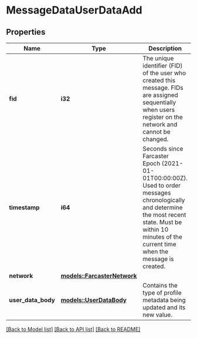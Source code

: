 # MessageDataUserDataAdd

## Properties

Name | Type | Description | Notes
------------ | ------------- | ------------- | -------------
**fid** | **i32** | The unique identifier (FID) of the user who created this message. FIDs are assigned sequentially when users register on the network and cannot be changed. | 
**timestamp** | **i64** | Seconds since Farcaster Epoch (2021-01-01T00:00:00Z). Used to order messages chronologically and determine the most recent state. Must be within 10 minutes of the current time when the message is created. | 
**network** | [**models::FarcasterNetwork**](FarcasterNetwork.md) |  | 
**user_data_body** | [**models::UserDataBody**](UserDataBody.md) | Contains the type of profile metadata being updated and its new value. | 

[[Back to Model list]](../README.md#documentation-for-models) [[Back to API list]](../README.md#documentation-for-api-endpoints) [[Back to README]](../README.md)


